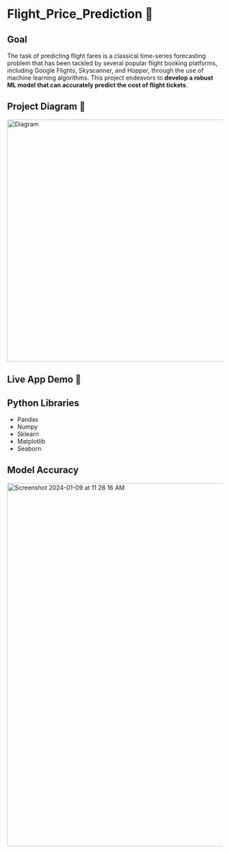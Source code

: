 # Flight_Price_Prediction 🛫

## Goal
The task of predicting flight fares is a classical time-series forecasting problem that has been tackled by several popular flight booking platforms, including Google Flights, Skyscanner, and Hopper, through the use of machine learning algorithms. This project endeavors to **develop a robust ML model that can accurately predict the cost of flight tickets**.

## Project Diagram 📔
<img width="564" alt="Diagram" src="https://github.com/kang295/Flight_Price_Prediction/assets/71005886/908a7d06-4259-47e0-816d-bc962375ebed">

## Live App Demo 👀

## Python Libraries
- Pandas
- Numpy
- Sklearn
- Matplotlib
- Seaborn

## Model Accuracy
<img width="846" alt="Screenshot 2024-01-09 at 11 28 16 AM" src="https://github.com/kang295/Flight_Price_Prediction/assets/71005886/82bf896d-58d1-4f45-85a2-e8a6ffb1df3e">
